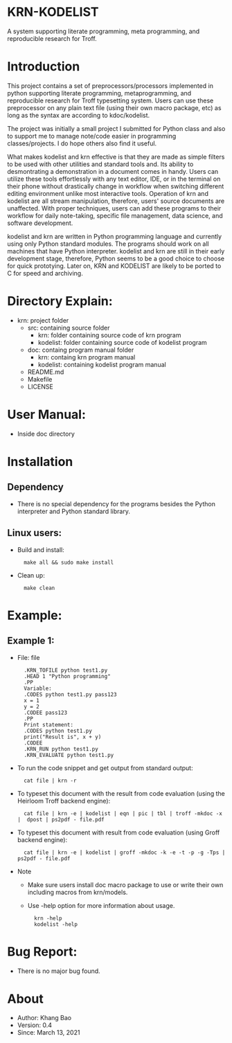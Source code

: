 # KRN-KODELIST
A system supporting literate programming, meta programming, and reproducible research for Troff.

# Introduction
This project contains a set of preprocessors/processors implemented in python supporting literate programming, metaprogramming, and reproducible research for Troff typesetting system.
Users can use these preprocessor on any plain text file (using their own macro package, etc) as long as the syntax are according to kdoc/kodelist.

The project was initially a small project I submitted for Python class and also to support me to manage note/code easier in programming classes/projects.
I do hope others also find it useful.

What makes kodelist and krn effective is that they are made as simple filters to be used with other utilities and standard tools and.
Its ability to desmontrating a demonstration in a document comes in handy.
Users can utilize these tools effortlessly with any text editor, IDE, or in the terminal on their phone without drastically change in workflow when switching different editing environment unlike most interactive tools.
Operation of krn and kodelist are all stream manipulation, therefore, users' source documents are unaffected.
With proper techniques, users can add these programs to their workflow for daily note-taking, specific file management, data science, and software development.

kodelist and krn are written in Python programming language and currently using only Python standard modules.
The programs should work on all machines that have Python interpreter.
kodelist and krn are still in their early development stage, therefore, Python seems to be a good choice to choose for quick prototying.
Later on, KRN and KODELIST are likely to be ported to C for speed and archiving.

# Directory Explain:

* krn: project folder
    * src: containing source folder
        * krn: folder containing source code of krn program
        * kodelist: folder containing source code of kodelist program
    * doc: containg program manual folder
        * krn: containg krn program manual
        * kodelist: containing kodelist program manual
    * README.md
    * Makefile
    * LICENSE

# User Manual:
* Inside doc directory


# Installation
## Dependency
* There is no special dependency for the programs besides the Python interpreter and Python standard library.

## Linux users:
* Build and install:

        make all && sudo make install

* Clean up:

        make clean


# Example:
## Example 1:

* File: file

        .KRN_TOFILE python test1.py
        .HEAD 1 "Python programming"
        .PP
        Variable:
        .CODES python test1.py pass123
        x = 1
        y = 2
        .CODEE pass123
        .PP
        Print statement:
        .CODES python test1.py
        print("Result is", x + y)
        .CODEE
        .KRN_RUN python test1.py
        .KRN_EVALUATE python test1.py

* To run the code snippet and get output from standard output:

        cat file | krn -r


* To typeset this document with the result from code evaluation (using the Heirloom Troff backend engine):

        cat file | krn -e | kodelist | eqn | pic | tbl | troff -mkdoc -x |  dpost | ps2pdf - file.pdf

* To typeset this document with result from code evaluation (using Groff backend engine):

        cat file | krn -e | kodelist | groff -mkdoc -k -e -t -p -g -Tps | ps2pdf - file.pdf

* Note
    * Make sure users install doc macro package to use or write their own including macros from krn/models.
    * Use -help option for more information about usage.

            krn -help
            kodelist -help


# Bug Report:
* There is no major bug found.


# About
* Author: Khang Bao
* Version: 0.4
* Since: March 13, 2021
